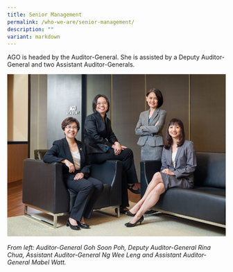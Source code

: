 ```yaml
---
title: Senior Management
permalink: /who-we-are/senior-management/
description: ""
variant: markdown
---
```

AGO is headed by the Auditor-General. She is assisted by a Deputy Auditor-General and two Assistant Auditor-Generals.

![](/images/SM_Group_Photo.jpg)

*From left: Auditor-General Goh Soon Poh, Deputy Auditor-General Rina Chua, Assistant Auditor-General Ng Wee Leng and Assistant Auditor-General Mabel Watt.*